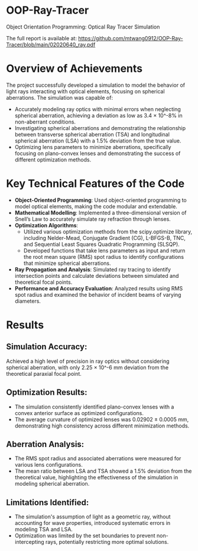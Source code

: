 # OOP-Ray-Tracer
Object Orientation Programming: Optical Ray Tracer Simulation

The full report is available at: https://github.com/mtwang0912/OOP-Ray-Tracer/blob/main/02020640_ray.pdf

# Overview of Achievements
The project successfully developed a simulation to model the behavior of light rays interacting with optical elements, focusing on spherical aberrations. The simulation was capable of:
- Accurately modeling ray optics with minimal errors when neglecting spherical aberration, achieving a deviation as low as 3.4 × 10^-8% in non-aberrant conditions.
- Investigating spherical aberrations and demonstrating the relationship between transverse spherical aberration (TSA) and longitudinal spherical aberration (LSA) with a 1.5% deviation from the true value.
- Optimizing lens parameters to minimize aberrations, specifically focusing on plano-convex lenses and demonstrating the success of different optimization methods.

# Key Technical Features of the Code
- **Object-Oriented Programming**: Used object-oriented programming to model optical elements, making the code modular and extendable.
- **Mathematical Modelling**: Implemented a three-dimensional version of Snell’s Law to accurately simulate ray refraction through lenses.
- **Optimization Algorithms**:
  - Utilized various optimization methods from the scipy.optimize library, including Nelder-Mead, Conjugate Gradient (CG), L-BFGS-B, TNC, and Sequential Least Squares Quadratic Programming (SLSQP).
  - Developed functions that take lens parameters as input and return the root mean square (RMS) spot radius to identify configurations that minimize spherical aberrations.
- **Ray Propagation and Analysis**: Simulated ray tracing to identify intersection points and calculate deviations between simulated and theoretical focal points.
- **Performance and Accuracy Evaluation**: Analyzed results using RMS spot radius and examined the behavior of incident beams of varying diameters.

# Results
## Simulation Accuracy:
Achieved a high level of precision in ray optics without considering spherical aberration, with only 2.25 × 10^-6 mm deviation from the theoretical paraxial focal point.

## Optimization Results:
- The simulation consistently identified plano-convex lenses with a convex anterior surface as optimized configurations.
- The average curvature of optimized lenses was 0.02902 ± 0.0005 mm, demonstrating high consistency across different minimization methods.

## Aberration Analysis:
- The RMS spot radius and associated aberrations were measured for various lens configurations.
- The mean ratio between LSA and TSA showed a 1.5% deviation from the theoretical value, highlighting the effectiveness of the simulation in modeling spherical aberration.

## Limitations Identified:
- The simulation's assumption of light as a geometric ray, without accounting for wave properties, introduced systematic errors in modeling TSA and LSA.
- Optimization was limited by the set boundaries to prevent non-intercepting rays, potentially restricting more optimal solutions.
